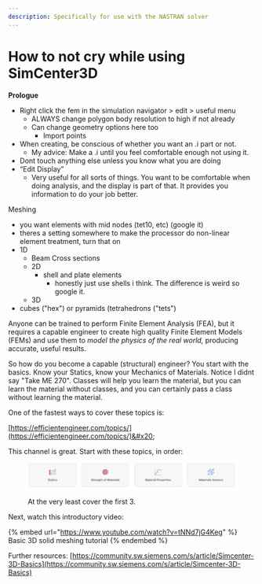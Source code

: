 ```yaml
---
description: Specifically for use with the NASTRAN solver
---
```


# How to not cry while using SimCenter3D

**Prologue**

* Right click the fem in the simulation navigator > edit > useful menu
  * ALWAYS change polygon body resolution to high if not already
  * Can change geometry options here too&#x20;
    * Import points
* When creating, be conscious of whether you want an .i part or not.&#x20;
  * My advice: Make a .i until you feel comfortable enough not using it.
* Dont touch anything else unless you know what you are doing
* “Edit Display”
  * Very useful for all sorts of things. You want to be comfortable when doing analysis, and the display is part of that. It provides you information to do your job better.

Meshing

* you want elements with mid nodes (tet10, etc) (google it)
* theres a setting somewhere to make the processor do non-linear element treatment, turn that on
* 1D
  * Beam Cross sections
  * 2D
    * shell and plate elements
      * honestly just use shells i think. The difference is weird so google it.
  * 3D
* cubes ("hex") or pyramids (tetrahedrons ("tets")

Anyone can be trained to perform Finite Element Analysis (FEA), but it requires a capable engineer to create high quality Finite Element Models (FEMs) and use them to _model the physics of the real world,_ producing accurate, useful results.

So how do you become a capable (structural) engineer? You start with the basics. Know your Statics, know your Mechanics of Materials. Notice I didnt say "Take ME 270". Classes will help you learn the material, but you can learn the material without classes, and you can certainly pass a class without learning the material.

One of the fastest ways to cover these topics is:&#x20;

[https://efficientengineer.com/topics/](https://efficientengineer.com/topics/)&#x20;

This channel is great. Start with these topics, in order:&#x20;

<figure><img src="../../.gitbook/assets/image (5).png" alt=""><figcaption><p>At the very least cover the first 3.</p></figcaption></figure>

Next, watch this introductory video:

{% embed url="https://www.youtube.com/watch?v=tNNd7jG4Keg" %}
Basic 3D solid meshing tutorial
{% endembed %}

Further resources: [https://community.sw.siemens.com/s/article/Simcenter-3D-Basics](https://community.sw.siemens.com/s/article/Simcenter-3D-Basics)

